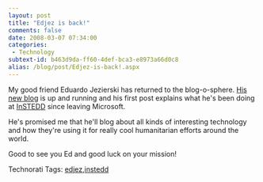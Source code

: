 ```yaml
---
layout: post
title: "Edjez is back!"
comments: false
date: 2008-03-07 07:34:00
categories:
 - Technology
subtext-id: b463d9da-ff60-4def-bca3-e8973a66d0c8
alias: /blog/post/Edjez-is-back!.aspx
---
```



My good friend Eduardo Jezierski has returned to the blog-o-sphere. [His new blog](http://edjez.instedd.org/) is up and running and his first post explains what he's been doing at [InSTEDD](http://www.instedd.org/) since leaving Microsoft.

He's promised me that he'll blog about all kinds of interesting technology and how they're using it for really cool humanitarian efforts around the world.

Good to see you Ed and good luck on your mission!

Technorati Tags: [edjez](http://technorati.com/tags/edjez),[instedd](http://technorati.com/tags/instedd)
